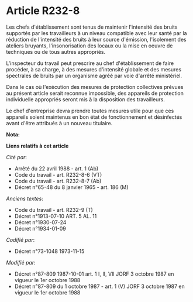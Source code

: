 # Article R232-8

Les chefs d'établissement sont tenus de maintenir l'intensité des bruits supportés par les travailleurs à un niveau
compatible avec leur santé par la réduction de l'intensité des bruits à leur source d'émission, l'isolement des ateliers
bruyants, l'insonorisation des locaux ou la mise en oeuvre de techniques ou de tous autres appropriés.

L'inspecteur du travail peut prescrire au chef d'établissement de faire procéder, à sa charge, à des mesures d'intensité
globale et des mesures spectrales de bruits par un organisme agréé par voie d'arrêté ministériel.

Dans le cas où l'exécution des mesures de protection collectives prévues au présent article serait reconnue impossible, des
appareils de protection individuelle appropriés seront mis à la disposition des travailleurs.

Le chef d'entreprise devra prendre toutes mesures utile pour que ces appareils soient maintenus en bon état de fonctionnement
et désinfectés avant d'être attribués à un nouveau titulaire.

**Nota:**



**Liens relatifs à cet article**

_Cité par_:

  - Arrêté du 22 avril 1988 - art. 1 (Ab)
  - Code du travail - art. R232-8-6 (VT)
  - Code du travail - art. R232-8-7 (Ab)
  - Décret n°65-48 du 8 janvier 1965 - art. 186 (M)

_Anciens textes_:

  - Code du travail - art. R232-9 (T)
  - Décret n°1913-07-10 ART. 5 AL.  11
  - Décret n°1930-07-24
  - Décret n°1934-01-09

_Codifié par_:

  - Décret n°73-1048 1973-11-15

_Modifié par_:

  - Décret n°87-809 1987-10-01 art. 1 I, II, VII JORF 3 octobre 1987 en vigueur le 1er octobre 1988
  - Décret n°87-809 du 1 octobre 1987 - art. 1 (V) JORF 3 octobre 1987 en vigueur le 1er octobre 1988
